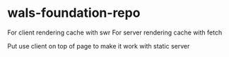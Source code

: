 # wals-foundation-repo
For client rendering cache with swr
For server rendering cache with fetch

Put use client on top of page to make it work with static server